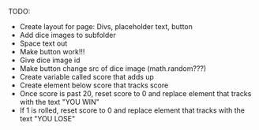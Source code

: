 TODO:

- Create layout for page: Divs, placeholder text, button
- Add dice images to subfolder
- Space text out
- Make button work!!!
- Give dice image id
- Make button change src of dice image (math.random???)
- Create variable called score that adds up
- Create element below score that tracks score
- Once score is past 20, reset score to 0 and replace element that tracks with the text "YOU WIN"
- If 1 is rolled, reset score to 0 and replace element that tracks with the text "YOU LOSE"